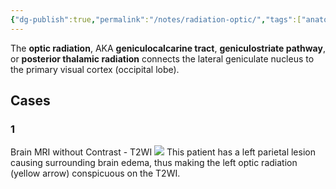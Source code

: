 ```yaml
---
{"dg-publish":true,"permalink":"/notes/radiation-optic/","tags":["anatomy","MRI","brain"],"created":"2023-08-21T11:39:32.776-07:00","updated":"2023-09-10T21:23:22.368-07:00"}
---
```



The **optic radiation**, AKA **geniculocalcarine tract**, **geniculostriate pathway**, or **posterior thalamic radiation** connects the lateral geniculate nucleus to the primary visual cortex (occipital lobe).

## Cases

### 1

Brain MRI without Contrast - T2WI
![](https://i.imgur.com/VN5JArx.png)
This patient has a left parietal lesion causing surrounding brain edema, thus making the left optic radiation (yellow arrow) conspicuous on the T2WI.
